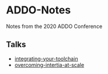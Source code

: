 # ADDO-Notes
Notes from the 2020 ADDO Conference

## Talks
- [integrating-your-toolchain](integrating-your-toolchain.md)
- [overcoming-intertia-at-scale](overcoming-intertia-at-scale.md)
